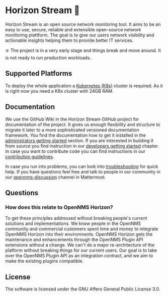 # Horizon Stream 🚀

Horizon Stream is an open source network monitoring tool.
It aims to be an easy to use, secure, reliable and extensible open-source network monitoring plattform.
The goal is to give our users network visibility and actionable insights helping them to provide better IT services. 

☣️  The project is in a very early stage and things break and move around. It is not ready to run production workloads.

## Supported Platforms

To deploy the whole application a [Kubernetes (K8s)](https://kubernetes.io/) cluster is required.
As it is right now you need a K8s cluster with 24GB RAM.

## Documentation

We use the GitHub Wiki in the Horizon Stream GitHub project for documentation of the project.
It gives us enough flexibility and structure to migrate it later to a more sophisticated versioned documentation framework.
You find the documentation how to get it installed in the [administrators getting started](https://github.com/OpenNMS/horizon-stream/wiki/Getting-Started---Admin) section.
If you are interested in building it from source you find instruction in our [developers getting started](https://github.com/OpenNMS/horizon-stream/wiki/Getting-Started) chapter.
In case you want to contribute code you can find instructions in our [contribution guidelines](https://github.com/OpenNMS/horizon-stream/wiki/Development-Guidelines).  

In case you run into problems, you can look into [troubleshooting](https://github.com/OpenNMS/horizon-stream/wiki/Troubleshooting) for quick help.
If you have questions feel free and talk to people in our community in our [opennms-discussion](https://chat.opennms.com/opennms-discuss) channel in Mattermost.

## Questions

### How does this relate to OpenNMS Horizon?

To get these principles addressed without breaking people's current solutions and implementations.
We know people in the OpenNMS community and commercial customers spent time and money to integrate OpenNMS Horizon into their environments. OpenNMS Horizon gets the maintenance and enhancements through the OpenNMS Plugin API extensions without a change.
We can't do a major re-architecture of the platform without breaking things for our current users.
Our goal is to take over the OpenNMS Plugin API as an integration contract, and we aim to make the existing plugins compatible.

## License

The software is licensed under the GNU Affero General Public License 3.0.
